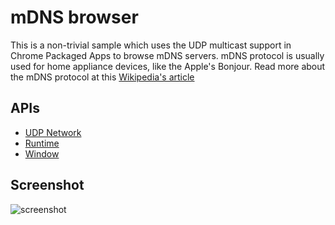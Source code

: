 # mDNS browser

This is a non-trivial sample which uses the UDP multicast support in Chrome Packaged Apps to browse mDNS servers. mDNS protocol is usually used for home appliance devices, like the Apple's Bonjour. Read more about the mDNS protocol at this [Wikipedia's article](http://en.wikipedia.org/wiki/Multicast_DNS)


## APIs

* [UDP Network](http://developer.chrome.com/trunk/apps/app_network.html#udp)
* [Runtime](http://developer.chrome.com/trunk/apps/app.runtime.html)
* [Window](http://developer.chrome.com/trunk/apps/app.window.html)

     
## Screenshot
![screenshot](https://raw.github.com/GoogleChrome/chrome-app-samples/master/mdns-browser/assets/screenshot_1280_800.png)

